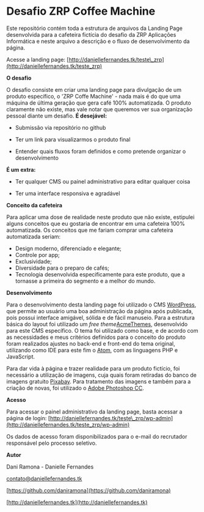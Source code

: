 # **Desafio ZRP Coffee Machine**

Este repositório contém toda a estrutura de arquivos da Landing Page desenvolvida para a cafeteira fictícia do desafio da ZRP Aplicações Informática e neste arquivo a descrição e o fluxo de desenvolvimento da página.

Acesse a landing page: [http://daniellefernandes.tk/teste\_zrp](http://daniellefernandes.tk/teste_zrp)

**O desafio**

O desafio consiste em criar uma landing page para divulgação de um produto específico, o &#39;ZRP Coffe Machine&#39; - nada mais é do que uma máquina de última geração que gera café 100% automatizada. O produto claramente não existe, mas vale notar que queremos ver sua organização pessoal diante um desafio.
**É desejável:**

- Submissão via repositório no github

- Ter um link para visualizarmos o produto final

- Entender quais fluxos foram definidos e como pretende organizar o desenvolvimento

**É um extra:**

- Ter qualquer CMS ou painel administrativo para editar qualquer coisa

- Ter uma interface responsiva e agradável

**Conceito da cafeteira**

Para aplicar uma dose de realidade neste produto que não existe, estipulei alguns conceitos que eu gostaria de encontrar em uma cafeteira 100% automatizada. Os conceitos que me fariam comprar uma cafeteira automatizada seriam:

- Design moderno, diferenciado e elegante;
- Controle por app;
- Exclusividade;
- Diversidade para o preparo de cafés;
- Tecnologia desenvolvida especificamente para este produto, que a tornasse a primeira do segmento e a melhor do mundo.

**Desenvolvimento**

Para o desenvolvimento desta landing page foi utilizado o CMS [WordPress,](https://wordpress.org/) que permite ao usuário uma boa administração da página após publicada, pois possui interface amigável, sólida e de fácil manuseio. Para a estrutura básica do layout foi utilizado um _free theme_[AcmeThemes](http://.acmethemes.com/), desenvolvido para este CMS específico. O tema foi utilizado como base, e de acordo com as necessidades e meus critérios definidos para o conceito do produto foram realizados ajustes no back-end e front-end do tema original, utilizando como IDE para este fim o [Atom](https://atom.io/), com as linguagens PHP e JavaScript.

Para dar vida à página e trazer realidade para um produto fictício, foi necessário a utilização de imagens, cuja quais foram retiradas do banco de imagens gratuito [Pixabay](https://pixabay.com). Para tratamento das imagens e também para a criação de novas, foi utilizado o [Adobe Photoshop CC](https://www.adobe.com/br/products/photoshop.html?gclid=CjwKCAjwxt_tBRAXEiwAENY8hWfbefCO8oe0yzkR9-BQGcHP5E_JiXpP45MvcpLUoFf6qlY7mnHvuBoCg0IQAvD_BwE&amp;sdid=KQPOM&amp;mv=search&amp;ef_id=CjwKCAjwxt_tBRAXEiwAENY8hWfbefCO8oe0yzkR9-BQGcHP5E_JiXpP45MvcpLUoFf6qlY7mnHvuBoCg0IQAvD_BwE:G:s&amp;s_kwcid=AL!3085!3!301784432346!e!!g!!adobe%20photoshop).

**Acesso**

Para acessar o painel administrativo da landing page, basta acessar a página de login: [http://daniellefernandes.tk/teste\_zrp/wp-admin](http://daniellefernandes.tk/teste_zrp/wp-admin)

Os dados de acesso foram disponibilizados para o e-mail do recrutador responsável pelo processo seletivo.

**Autor**

Dani Ramona - Danielle Fernandes

[contato@daniellefernandes.tk](mailto:contato@daniellefernandes.tk)

[https://github.com/daniramona](https://github.com/daniramona)

[http://daniellefernandes.tk](http://daniellefernandes.tk)
